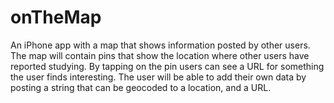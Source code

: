 # onTheMap
An iPhone app with a map that shows information posted by other users. The map will contain pins that show the location where other users have reported studying. By tapping on the pin users can see a URL for something the user finds interesting. The user will be able to add their own data by posting a string that can be geocoded to a location, and a URL.
